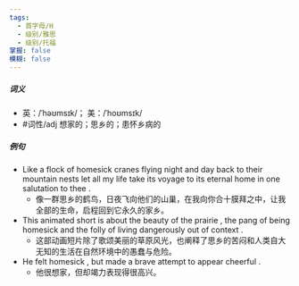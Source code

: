 ```yaml
---
tags:
  - 首字母/H
  - 级别/雅思
  - 级别/托福
掌握: false
模糊: false
---
```

##### 词义
- 英：/ˈhəʊmsɪk/； 美：/ˈhoʊmsɪk/
- #词性/adj  想家的；思乡的；患怀乡病的
##### 例句
- Like a flock of homesick cranes flying night and day back to their mountain nests let all my life take its voyage to its eternal home in one salutation to thee .
	- 像一群思乡的鹤鸟，日夜飞向他们的山巢，在我向你合十膜拜之中，让我全部的生命，启程回到它永久的家乡。
- This animated short is about the beauty of the prairie , the pang of being homesick and the folly of living dangerously out of context .
	- 这部动画短片除了歌颂美丽的草原风光，也阐释了思乡的苦闷和人类自大无知的生活在自然环境中的愚蠢与危险。
- He felt homesick , but made a brave attempt to appear cheerful .
	- 他很想家，但却竭力表现得很高兴。
